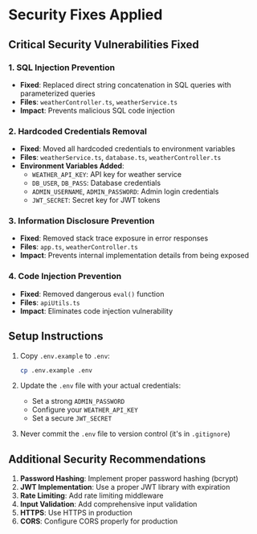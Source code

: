 # Security Fixes Applied

## Critical Security Vulnerabilities Fixed

### 1. SQL Injection Prevention
- **Fixed**: Replaced direct string concatenation in SQL queries with parameterized queries
- **Files**: `weatherController.ts`, `weatherService.ts`
- **Impact**: Prevents malicious SQL code injection

### 2. Hardcoded Credentials Removal
- **Fixed**: Moved all hardcoded credentials to environment variables
- **Files**: `weatherService.ts`, `database.ts`, `weatherController.ts`
- **Environment Variables Added**:
  - `WEATHER_API_KEY`: API key for weather service
  - `DB_USER`, `DB_PASS`: Database credentials
  - `ADMIN_USERNAME`, `ADMIN_PASSWORD`: Admin login credentials
  - `JWT_SECRET`: Secret key for JWT tokens

### 3. Information Disclosure Prevention
- **Fixed**: Removed stack trace exposure in error responses
- **Files**: `app.ts`, `weatherController.ts`
- **Impact**: Prevents internal implementation details from being exposed

### 4. Code Injection Prevention
- **Fixed**: Removed dangerous `eval()` function
- **Files**: `apiUtils.ts`
- **Impact**: Eliminates code injection vulnerability

## Setup Instructions

1. Copy `.env.example` to `.env`:
   ```bash
   cp .env.example .env
   ```

2. Update the `.env` file with your actual credentials:
   - Set a strong `ADMIN_PASSWORD`
   - Configure your `WEATHER_API_KEY`
   - Set a secure `JWT_SECRET`

3. Never commit the `.env` file to version control (it's in `.gitignore`)

## Additional Security Recommendations

1. **Password Hashing**: Implement proper password hashing (bcrypt)
2. **JWT Implementation**: Use a proper JWT library with expiration
3. **Rate Limiting**: Add rate limiting middleware
4. **Input Validation**: Add comprehensive input validation
5. **HTTPS**: Use HTTPS in production
6. **CORS**: Configure CORS properly for production
